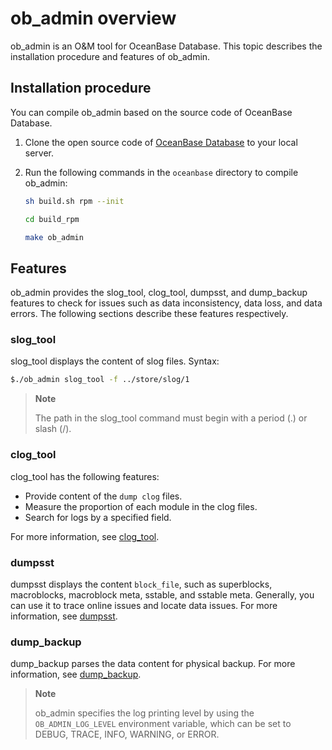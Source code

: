 # ob_admin overview

ob_admin is an O&M tool for OceanBase Database. This topic describes the installation procedure and features of ob_admin.

## Installation procedure

You can compile ob_admin based on the source code of OceanBase Database.

1. Clone the open source code of [OceanBase Database](https://github.com/oceanbase/oceanbase) to your local server.

2. Run the following commands in the `oceanbase` directory to compile ob_admin:

   ```bash
   sh build.sh rpm --init

   cd build_rpm

   make ob_admin
   ```

## Features

ob_admin provides the slog_tool, clog_tool, dumpsst, and dump_backup features to check for issues such as data inconsistency, data loss, and data errors. The following sections describe these features respectively.

### slog_tool

slog_tool displays the content of slog files. Syntax:

```bash
$./ob_admin slog_tool -f ../store/slog/1
```

> **Note**
>
> The path in the slog_tool command must begin with a period (.) or slash (/).

### clog_tool

clog_tool has the following features:

* Provide content of the `dump clog` files.
* Measure the proportion of each module in the clog files.
* Search for logs by a specified field.

For more information, see [clog_tool](300.clog/300.clog_tool.md).

### dumpsst

dumpsst displays the content `block_file`, such as superblocks, macroblocks, macroblock meta, sstable, and sstable meta. Generally, you can use it to trace online issues and locate data issues. For more information, see [dumpsst](../200.ob-admin/500.dumpsst.md).

### dump_backup

dump_backup parses the data content for physical backup. For more information, see [dump_backup](../200.ob-admin/600.dump_backup.md).

> **Note**
>
> ob_admin specifies the log printing level by using the `OB_ADMIN_LOG_LEVEL` environment variable, which can be set to DEBUG, TRACE, INFO, WARNING, or ERROR.
